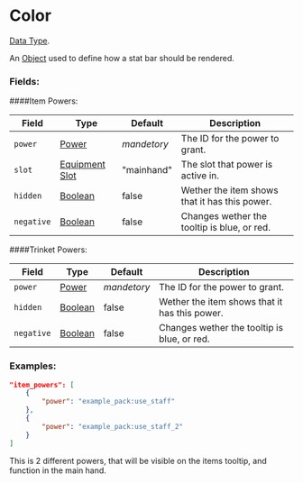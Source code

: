 # Color

[Data Type](../data_types.md).

An [Object](object.md) used to define how a stat bar should be rendered.

### Fields:

####Item Powers:

Field  |      Type         | Default | Description
-------|-------------------|---------|-------------
`power`  | [Power](../data_types/float.md) | *mandetory* | The ID for the power to grant.
`slot`| [Equipment Slot](../data_types/float.md) | "mainhand" | The slot that power is active in.
`hidden` | [Boolean](../data_types/float.md) | false | Wether the item shows that it has this power.
`negative`| [Boolean](../data_types/float.md) | false | Changes wether the tooltip is blue, or red.

####Trinket Powers:

Field  |      Type         | Default | Description
-------|-------------------|---------|-------------
`power`  | [Power](../data_types/float.md) | *mandetory* | The ID for the power to grant.
`hidden` | [Boolean](../data_types/float.md) | false | Wether the item shows that it has this power.
`negative`| [Boolean](../data_types/float.md) | false | Changes wether the tooltip is blue, or red.

### Examples:

```json
"item_powers": [
	{
		"power": "example_pack:use_staff"
	},
	{
		"power": "example_pack:use_staff_2"
	}
]
```

This is 2 different powers, that will be visible on the items tooltip, and function in the main hand.
